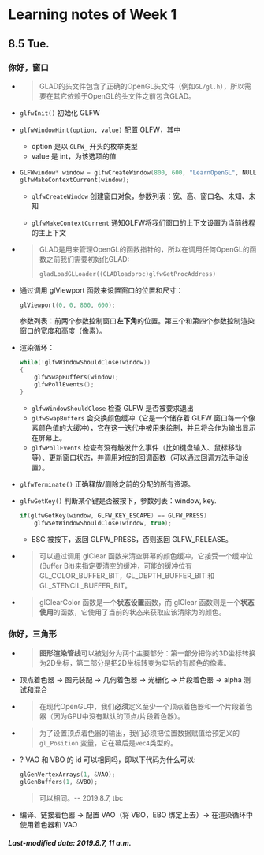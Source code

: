 # Learning notes of Week 1

## 8.5 Tue.

### 你好，窗口

+ >GLAD的头文件包含了正确的OpenGL头文件（例如`GL/gl.h`），所以需要在其它依赖于OpenGL的头文件之前包含GLAD。

+ `glfwInit()` 初始化 GLFW

+ `glfwWindowHint(option, value)` 配置 GLFW，其中

  + option 是以 `GLFW_` 开头的枚举类型
  + value 是 int，为该选项的值

+ ```c++
  GLFWwindow* window = glfwCreateWindow(800, 600, "LearnOpenGL", NULL, NULL);
  glfwMakeContextCurrent(window);
  ```

  + `glfwCreateWindow` 创建窗口对象，参数列表：宽、高、窗口名、未知、未知

  + `glfwMakeContextCurrent` 通知GLFW将我们窗口的上下文设置为当前线程的主上下文

+ >GLAD是用来管理OpenGL的函数指针的，所以在调用任何OpenGL的函数之前我们需要初始化GLAD:
  >
  >```c++
  >gladLoadGLLoader((GLADloadproc)glfwGetProcAddress)
  >```

+ 通过调用 glViewport 函数来设置窗口的位置和尺寸：

  ```c++
  glViewport(0, 0, 800, 600);
  ```

  参数列表：前两个参数控制窗口**左下角**的位置。第三个和第四个参数控制渲染窗口的宽度和高度（像素）。

+ 渲染循环：

  ```c++
  while(!glfwWindowShouldClose(window))
  {
      glfwSwapBuffers(window);
      glfwPollEvents();    
  }
  ```

  + `glfwWindowShouldClose` 检查 GLFW 是否被要求退出
  + `glfwSwapBuffers` 会交换颜色缓冲（它是一个储存着 GLFW 窗口每一个像素颜色值的大缓冲），它在这一迭代中被用来绘制，并且将会作为输出显示在屏幕上。
  + `glfwPollEvents` 检查有没有触发什么事件（比如键盘输入、鼠标移动等）、更新窗口状态，并调用对应的回调函数（可以通过回调方法手动设置）。

+ `glfwTerminate()` 正确释放/删除之前的分配的所有资源。

+ `glfwGetKey()` 判断某个键是否被按下，参数列表：window, key.

  ```c++
  if(glfwGetKey(window, GLFW_KEY_ESCAPE) == GLFW_PRESS)
      glfwSetWindowShouldClose(window, true);
  ```

  + ESC 被按下，返回 GLFW_PRESS，否则返回 GLFW_RELEASE。

+ > 可以通过调用 glClear 函数来清空屏幕的颜色缓冲，它接受一个缓冲位(Buffer Bit)来指定要清空的缓冲，可能的缓冲位有GL_COLOR_BUFFER_BIT，GL_DEPTH_BUFFER_BIT 和 GL_STENCIL_BUFFER_BIT。

+ >glClearColor 函数是一个**状态设置**函数，而 glClear 函数则是一个**状态使用**的函数，它使用了当前的状态来获取应该清除为的颜色。

### 你好，三角形

+ > **图形渲染管线**可以被划分为两个主要部分：第一部分把你的3D坐标转换为2D坐标，第二部分是把2D坐标转变为实际的有颜色的像素。

+ 顶点着色器 -> 图元装配 -> 几何着色器 -> 光栅化 -> 片段着色器 -> alpha 测试和混合

+ > 在现代OpenGL中，我们**必须**定义至少一个顶点着色器和一个片段着色器（因为GPU中没有默认的顶点/片段着色器）。

+ > 为了设置顶点着色器的输出，我们必须把位置数据赋值给预定义的 `gl_Position` 变量，它在幕后是`vec4`类型的。

+ ? VAO 和 VBO 的 id 可以相同吗，即以下代码为什么可以:

  ```c++
  glGenVertexArrays(1, &VAO);
  glGenBuffers(1, &VBO);
  ```

  > 可以相同。-- 2019.8.7, tbc

+ 编译、链接着色器 -> 配置 VAO（将 VBO，EBO 绑定上去）-> 在渲染循环中使用着色器和 VAO

##### Last-modified date: 2019.8.7, 11 a.m.